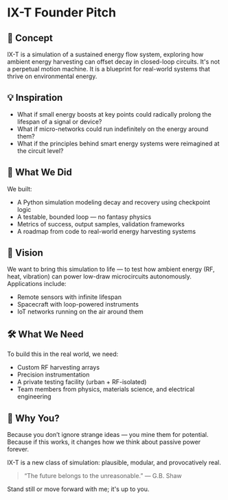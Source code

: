 # IX-T Founder Pitch

## 🚀 Concept

IX-T is a simulation of a sustained energy flow system, exploring how ambient energy harvesting can offset decay in closed-loop circuits. It's not a perpetual motion machine. It is a blueprint for real-world systems that thrive on environmental energy.

## 💡 Inspiration

- What if small energy boosts at key points could radically prolong the lifespan of a signal or device?
- What if micro-networks could run indefinitely on the energy around them?
- What if the principles behind smart energy systems were reimagined at the circuit level?

## 🧠 What We Did

We built:
- A Python simulation modeling decay and recovery using checkpoint logic
- A testable, bounded loop — no fantasy physics
- Metrics of success, output samples, validation frameworks
- A roadmap from code to real-world energy harvesting systems

## 🎯 Vision

We want to bring this simulation to life — to test how ambient energy (RF, heat, vibration) can power low-draw microcircuits autonomously. Applications include:
- Remote sensors with infinite lifespan
- Spacecraft with loop-powered instruments
- IoT networks running on the air around them

## 🛠 What We Need

To build this in the real world, we need:
- Custom RF harvesting arrays
- Precision instrumentation
- A private testing facility (urban + RF-isolated)
- Team members from physics, materials science, and electrical engineering

## 🤝 Why You?

Because you don’t ignore strange ideas — you mine them for potential.
Because if this works, it changes how we think about passive power forever.

IX-T is a new class of simulation: plausible, modular, and provocatively real.

> “The future belongs to the unreasonable.” — G.B. Shaw

Stand still or move forward with me; it's up to you. 

